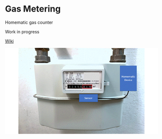 # Gas Metering
Homematic gas counter 

Work in progress

[Wiki](https://github.com/JurgenO/GasMetering/wiki)

![Gas Metering Concept](https://github.com/JurgenO/GasMetering/blob/main/p147_GasZaehler_intro.gif)
